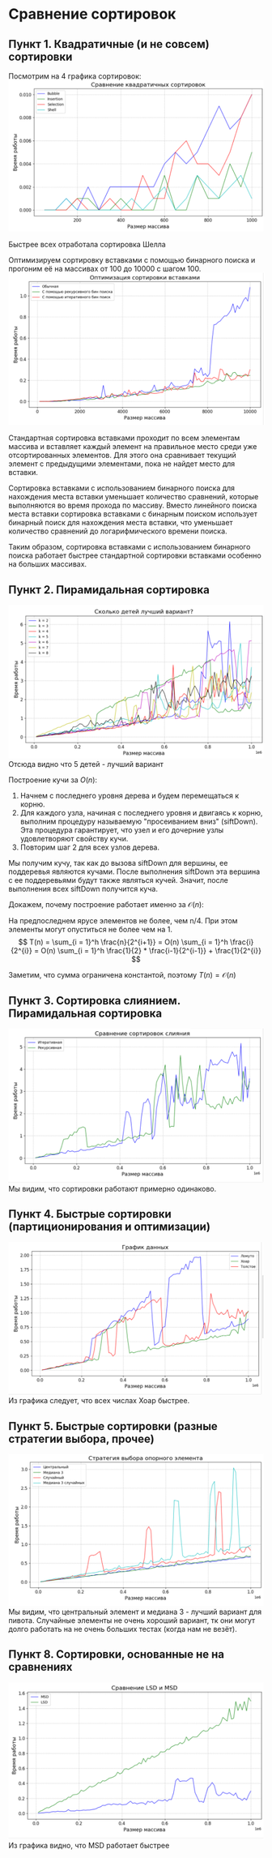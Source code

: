 # Cравнение сортировок
## Пункт 1. Квадратичные (и не совсем) сортировки
Посмотрим на 4 графика сортировок:
![image](Pictures/square_sorts.png)

Быстрее всех отработала сортировка Шелла

Оптимизируем сортировку вставками с помощью бинарного поиска и прогоним её на массивах от 100 до 10000 с шагом 100. 
![image](Pictures/optimized_insertion_sort.png)

Стандартная сортировка вставками проходит по всем элементам массива и вставляет каждый элемент на правильное место среди уже отсортированных элементов. Для этого она сравнивает текущий элемент с предыдущими элементами, пока не найдет место для вставки.

Сортировка вставками с использованием бинарного поиска для нахождения места вставки уменьшает количество сравнений, которые выполняются во время прохода по массиву. Вместо линейного поиска места вставки сортировка вставками с бинарным поиском использует бинарный поиск для нахождения места вставки, что уменьшает количество сравнений до логарифмического времени поиска.

Таким образом, сортировка вставками с использованием бинарного поиска работает быстрее стандартной сортировки вставками особенно на больших массивах.

## Пункт 2. Пирамидальная сортировка
![image](Pictures/heap_sort.png)
Отсюда видно что 5 детей - лучший вариант 


Построение кучи за $O(n)$:

1) Начнем с последнего уровня дерева и будем перемещаться к корню.
2) Для каждого узла, начиная с последнего уровня и двигаясь к корню, выполним процедуру называемую "просеиванием вниз" (siftDown). Эта процедура гарантирует, что узел и его дочерние узлы удовлетворяют свойству кучи.
3) Повторим шаг 2 для всех узлов дерева. 

Мы получим кучу, так как до вызова siftDown для вершины, ее поддеревья являются кучами. После выполнения siftDown эта вершина с ее поддеревьями будут также являться кучей. Значит, после выполнения всех siftDown получится куча.

Докажем, почему построение работает именно за $\mathcal{O}(n)$: 

На предпоследнем ярусе элементов не более, чем n/4. При этом элементы могут опуститься не более чем на 1.
$$
T(n) = \sum_{i = 1}^h \frac{n}{2^{i+1}} = O(n) \sum_{i = 1}^h \frac{i}{2^{i}} = O(n) \sum_{i = 1}^h \frac{1}{2} * \frac{i-1}{2^{i-1}} + \frac{1}{2^{i}}
$$

Заметим, что сумма ограничена константой, поэтому $T(n) = \mathcal{O}(n)$

## Пункт 3. Сортировка слиянием. Пирамидальная сортировка
![image](Pictures/merge_sorts.png)
Мы видим, что сортировки работают примерно одинаково.

## Пункт 4. Быстрые сортировки (партиционирования и оптимизации)
![image](Pictures/Hoar_lomuto_thick.png)
Из графика следует, что всех числах Хоар быстрее.

## Пункт 5. Быстрые сортировки (разные стратегии выбора, прочее)
![image](Pictures/best_pivot.png)
Мы видим, что центральный элемент и медиана 3 - лучший вариант для пивота. Случайные элементы не очень хороший вариант, тк они могут долго работать на не очень больших тестах (когда нам не везёт).

## Пункт 8. Сортировки, основанные не на сравнениях
![image](Pictures/lsd_msd.png)
Из графика видно, что MSD работает быстрее

